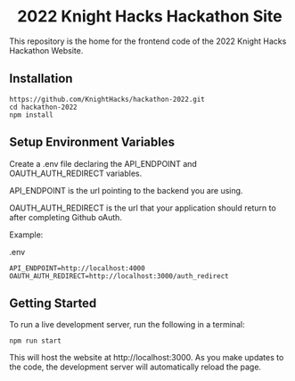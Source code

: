 <h1 align="center">
  2022 Knight Hacks Hackathon Site
</h1>

This repository is the home for the frontend code of the 2022 Knight Hacks Hackathon Website.

## Installation

```shell
https://github.com/KnightHacks/hackathon-2022.git
cd hackathon-2022
npm install
```

## Setup Environment Variables

Create a .env file declaring the API_ENDPOINT and OAUTH_AUTH_REDIRECT variables. 

API_ENDPOINT is the url pointing to the backend you are using.

OAUTH_AUTH_REDIRECT is the url that your application should return to after completing Github oAuth.

Example: 

.env
```
API_ENDPOINT=http://localhost:4000
OAUTH_AUTH_REDIRECT=http://localhost:3000/auth_redirect
```

## Getting Started

To run a live development server, run the following in a terminal:

```shell
npm run start
```

This will host the website at http://localhost:3000. As you make updates to the
code, the development server will automatically reload the page.
